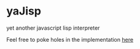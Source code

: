 # yaJisp
yet another javascript lisp interpreter

Feel free to poke holes in the implementation [here](https://yajisp.herokuapp.com/)